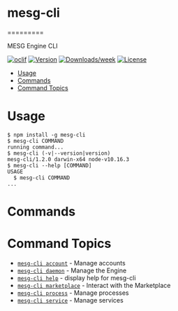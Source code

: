 # mesg-cli
=========

MESG Engine CLI

[![oclif](https://img.shields.io/badge/cli-oclif-brightgreen.svg)](https://oclif.io)
[![Version](https://img.shields.io/npm/v/mesg-cli.svg)](https://npmjs.org/package/mesg-cli)
[![Downloads/week](https://img.shields.io/npm/dw/mesg-cli.svg)](https://npmjs.org/package/mesg-cli)
[![License](https://img.shields.io/npm/l/mesg-cli.svg)](https://github.com/mesg-foundation/cli/blob/master/package.json)

<!-- toc -->
* [Usage](#usage)
* [Commands](#commands)
* [Command Topics](#command-topics)
<!-- tocstop -->
# Usage
<!-- usage -->
```sh-session
$ npm install -g mesg-cli
$ mesg-cli COMMAND
running command...
$ mesg-cli (-v|--version|version)
mesg-cli/1.2.0 darwin-x64 node-v10.16.3
$ mesg-cli --help [COMMAND]
USAGE
  $ mesg-cli COMMAND
...
```
<!-- usagestop -->
# Commands
<!-- commands -->
# Command Topics

* [`mesg-cli account`](commands/account.md) - Manage accounts
* [`mesg-cli daemon`](commands/daemon.md) - Manage the Engine
* [`mesg-cli help`](commands/help.md) - display help for mesg-cli
* [`mesg-cli marketplace`](commands/marketplace.md) - Interact with the Marketplace
* [`mesg-cli process`](commands/process.md) - Manage processes
* [`mesg-cli service`](commands/service.md) - Manage services

<!-- commandsstop -->
